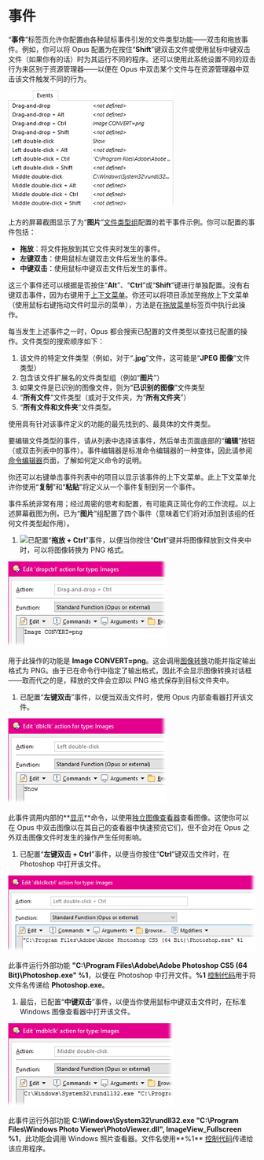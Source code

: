 # 事件

“**事件**”标签页允许你配置由各种鼠标事件引发的文件类型功能——双击和拖放事件。例如，你可以将 Opus 配置为在按住“**Shift**”键双击文件或使用鼠标中键双击文件（如果你有的话）时为其运行不同的程序。还可以使用此系统设置不同的双击行为来区别于资源管理器——以便在 Opus 中双击某个文件与在资源管理器中双击该文件触发不同的行为。

![](/Manual/images/media/filetypes_-_events.png) 

上方的屏幕截图显示了为“**图片**”[文件类型组](../file_type_groups.zh.md)配置的若干事件示例。你可以配置的事件包括：

- **拖放**：将文件拖放到其它文件夹时发生的事件。
- **左键双击**：使用鼠标左键双击文件后发生的事件。
- **中键双击**：使用鼠标中键双击文件后发生的事件。

这三个事件还可以根据是否按住“**Alt**”、“**Ctrl**”或“**Shift**”键进行单独配置。没有右键双击事件，因为右键用于[上下文菜单](context_menu.zh.md)。你还可以将项目添加至拖放上下文菜单（使用鼠标右键拖动文件时显示的菜单），方法是在[拖放菜单](drop_menu.zh.md)标签页中执行此操作。

每当发生上述事件之一时，Opus 都会搜索已配置的文件类型以查找已配置的操作。文件类型的搜索顺序如下：

1.  该文件的特定文件类型（例如，对于“**.jpg**”文件，这可能是“**JPEG 图像**”文件类型）
2.  包含该文件扩展名的文件类型组（例如“**图片**”）
3.  如果文件是已识别的图像文件，则为“**已识别的图像**”文件类型
4.  “**所有文件**”文件类型（或对于文件夹，为“**所有文件夹**”）
5.  “**所有文件和文件夹**”文件类型。

使用具有针对该事件定义的功能的最先找到的、最具体的文件类型。

要编辑文件类型的事件，请从列表中选择该事件，然后单击页面底部的“**编辑**”按钮（或双击列表中的事件）。事件编辑器是标准命令编辑器的一种变体，因此请参阅[命令编辑器](/Manual/customize/creating_your_own_buttons/command_editor/README.zh.md)页面，了解如何定义命令的说明。

你还可以右键单击事件列表中的项目以显示该事件的上下文菜单。此上下文菜单允许你使用“**复制**”和“**粘贴**”将定义从一个事件复制到另一个事件。

事件系统非常有用；经过周密的思考和配置，有可能真正简化你的工作流程。以上述屏幕截图为例，已为“**图片**”组配置了四个事件（意味着它们将对添加到该组的任何文件类型起作用）。

1.  ![](/anchor/convertpng/)已配置“**拖放 + Ctrl**”事件，以便当你按住“**Ctrl**”键并将图像释放到文件夹中时，可以将图像转换为 PNG 格式。

![](/Manual/images/media/event_-_dropctrl.png)

用于此操作的功能是 **Image CONVERT=png**。这会调用[图像转换](/Manual/additional_functionality/image_conversion/README.zh.md)功能并指定输出格式为 PNG。由于已在命令行中指定了输出格式，因此不会显示图像转换对话框——取而代之的是，释放的文件会立即以 PNG 格式保存到目标文件夹中。

1.  已配置“**左键双击**”事件，以便当双击文件时，使用 Opus 内部查看器打开该文件。

![](/Manual/images/media/event_-_dblclk.png)

此事件调用内部的**[显示](/Manual/reference/command_reference/internal_commands/show.zh.md)**命令，以使用[独立图像查看器](/Manual/additional_functionality/viewing_images/README.zh.md)查看图像。这使你可以在 Opus 中双击图像以在其自己的查看器中快速预览它们，但不会对在 Opus 之外双击图像文件时发生的操作产生任何影响。

1.  已配置“**左键双击 + Ctrl**”事件，以便当你按住“**Ctrl**”键双击文件时，在 Photoshop 中打开该文件。

![](/Manual/images/media/event_-_dblclkctrl.png)

此事件运行外部功能 **"C:\Program Files\Adobe\Adobe Photoshop CS5 (64 Bit)\Photoshop.exe" %1**，以便在 Photoshop 中打开文件。**%1** [控制代码](/Manual/customize/creating_your_own_buttons/passing_files_to_external_programs.zh.md)用于将文件名传递给 **Photoshop.exe**。

1.  最后，已配置“**中键双击**”事件，以便当你使用鼠标中键双击文件时，在标准 Windows 图像查看器中打开该文件。

![](/Manual/images/media/event_-_middleclk.png)

此事件运行外部功能 **C:\Windows\System32\rundll32.exe "C:\Program Files\Windows Photo Viewer\PhotoViewer.dll", ImageView_Fullscreen %1**，此功能会调用 Windows 照片查看器。文件名使用**%1** [控制代码](/Manual/customize/creating_your_own_buttons/passing_files_to_external_programs.zh.md)传递给该应用程序。